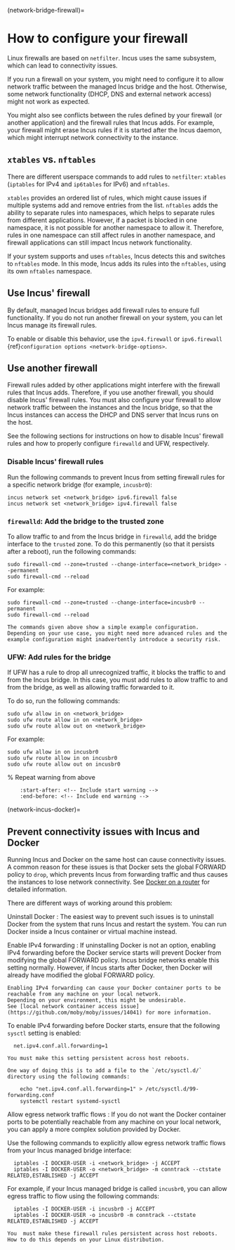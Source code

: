 (network-bridge-firewall)=
# How to configure your firewall

Linux firewalls are based on `netfilter`.
Incus uses the same subsystem, which can lead to connectivity issues.

If you run a firewall on your system, you might need to configure it to allow network traffic between the managed Incus bridge and the host.
Otherwise, some network functionality (DHCP, DNS and external network access) might not work as expected.

You might also see conflicts between the rules defined by your firewall (or another application) and the firewall rules that Incus adds.
For example, your firewall might erase Incus rules if it is started after the Incus daemon, which might interrupt network connectivity to the instance.

## `xtables` vs. `nftables`

There are different userspace commands to add rules to `netfilter`: `xtables` (`iptables` for IPv4 and `ip6tables` for IPv6) and `nftables`.

`xtables` provides an ordered list of rules, which might cause issues if multiple systems add and remove entries from the list.
`nftables` adds the ability to separate rules into namespaces, which helps to separate rules from different applications.
However, if a packet is blocked in one namespace, it is not possible for another namespace to allow it.
Therefore, rules in one namespace can still affect rules in another namespace, and firewall applications can still impact Incus network functionality.

If your system supports and uses `nftables`, Incus detects this and switches to `nftables` mode.
In this mode, Incus adds its rules into the `nftables`, using its own `nftables` namespace.

## Use Incus' firewall

By default, managed Incus bridges add firewall rules to ensure full functionality.
If you do not run another firewall on your system, you can let Incus manage its firewall rules.

To enable or disable this behavior, use the `ipv4.firewall` or `ipv6.firewall` {ref}`configuration options <network-bridge-options>`.

## Use another firewall

Firewall rules added by other applications might interfere with the firewall rules that Incus adds.
Therefore, if you use another firewall, you should disable Incus' firewall rules.
You must also configure your firewall to allow network traffic between the instances and the Incus bridge, so that the Incus instances can access the DHCP and DNS server that Incus runs on the host.

See the following sections for instructions on how to disable Incus' firewall rules and how to properly configure `firewalld` and UFW, respectively.

### Disable Incus' firewall rules

Run the following commands to prevent Incus from setting firewall rules for a specific network bridge (for example, `incusbr0`):

    incus network set <network_bridge> ipv6.firewall false
    incus network set <network_bridge> ipv4.firewall false

### `firewalld`: Add the bridge to the trusted zone

To allow traffic to and from the Incus bridge in `firewalld`, add the bridge interface to the `trusted` zone.
To do this permanently (so that it persists after a reboot), run the following commands:

    sudo firewall-cmd --zone=trusted --change-interface=<network_bridge> --permanent
    sudo firewall-cmd --reload

For example:

    sudo firewall-cmd --zone=trusted --change-interface=incusbr0 --permanent
    sudo firewall-cmd --reload

<!-- Include start warning -->

```{warning}
The commands given above show a simple example configuration.
Depending on your use case, you might need more advanced rules and the example configuration might inadvertently introduce a security risk.
```

<!-- Include end warning -->

### UFW: Add rules for the bridge

If UFW has a rule to drop all unrecognized traffic, it blocks the traffic to and from the Incus bridge.
In this case, you must add rules to allow traffic to and from the bridge, as well as allowing traffic forwarded to it.

To do so, run the following commands:

    sudo ufw allow in on <network_bridge>
    sudo ufw route allow in on <network_bridge>
    sudo ufw route allow out on <network_bridge>

For example:

    sudo ufw allow in on incusbr0
    sudo ufw route allow in on incusbr0
    sudo ufw route allow out on incusbr0

% Repeat warning from above
```{include} network_bridge_firewalld.md
    :start-after: <!-- Include start warning -->
    :end-before: <!-- Include end warning -->
```

(network-incus-docker)=
## Prevent connectivity issues with Incus and Docker

Running Incus and Docker on the same host can cause connectivity issues.
A common reason for these issues is that Docker sets the global FORWARD policy to `drop`, which prevents Incus from forwarding traffic and thus causes the instances to lose network connectivity.
See [Docker on a router](https://docs.docker.com/network/iptables/#docker-on-a-router) for detailed information.

There are different ways of working around this problem:

Uninstall Docker
: The easiest way to prevent such issues is to uninstall Docker from the system that runs Incus and restart the system.
  You can run Docker inside a Incus container or virtual machine instead.

Enable IPv4 forwarding
: If uninstalling Docker is not an option, enabling IPv4 forwarding before the Docker service starts will prevent Docker from modifying the global FORWARD policy.
  Incus bridge networks enable this setting normally.
  However, if Incus starts after Docker, then Docker will already have modified the global FORWARD policy.

  ```{warning}
  Enabling IPv4 forwarding can cause your Docker container ports to be reachable from any machine on your local network.
  Depending on your environment, this might be undesirable.
  See [local network container access issue](https://github.com/moby/moby/issues/14041) for more information.
  ```

  To enable IPv4 forwarding before Docker starts, ensure that the following `sysctl` setting is enabled:

      net.ipv4.conf.all.forwarding=1

  ```{important}
  You must make this setting persistent across host reboots.

  One way of doing this is to add a file to the `/etc/sysctl.d/` directory using the following commands:

      echo "net.ipv4.conf.all.forwarding=1" > /etc/sysctl.d/99-forwarding.conf
      systemctl restart systemd-sysctl

  ```

Allow egress network traffic flows
: If you do not want the Docker container ports to be potentially reachable from any machine on your local network, you can apply a more complex solution provided by Docker.

  Use the following commands to explicitly allow egress network traffic flows from your Incus managed bridge interface:

      iptables -I DOCKER-USER -i <network_bridge> -j ACCEPT
      iptables -I DOCKER-USER -o <network_bridge> -m conntrack --ctstate RELATED,ESTABLISHED -j ACCEPT

  For example, if your Incus managed bridge is called `incusbr0`, you can allow egress traffic to flow using the following commands:

      iptables -I DOCKER-USER -i incusbr0 -j ACCEPT
      iptables -I DOCKER-USER -o incusbr0 -m conntrack --ctstate RELATED,ESTABLISHED -j ACCEPT

  ```{important}
  You  must make these firewall rules persistent across host reboots.
  How to do this depends on your Linux distribution.
  ```
